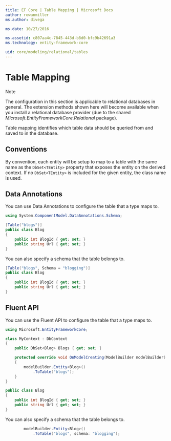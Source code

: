 ```yaml
---
title: EF Core | Table Mapping | Microsoft Docs
author: rowanmiller
ms.author: divega

ms.date: 10/27/2016

ms.assetid: c807aa4c-7845-443d-b8d0-bfc9b42691a3
ms.technology: entity-framework-core

uid: core/modeling/relational/tables
---
```

# Table Mapping

> [!NOTE]
> The configuration in this section is applicable to relational databases in general. The extension methods shown here will become available when you install a relational database provider (due to the shared *Microsoft.EntityFrameworkCore.Relational* package).

Table mapping identifies which table data should be queried from and saved to in the database.

## Conventions

By convention, each entity will be setup to map to a table with the same name as the `DbSet<TEntity>` property that exposes the entity on the derived context. If no `DbSet<TEntity>` is included for the given entity, the class name is used.

## Data Annotations

You can use Data Annotations to configure the table that a type maps to.

```csharp
using System.ComponentModel.DataAnnotations.Schema;
```
```csharp
[Table("blogs")]
public class Blog
{
    public int BlogId { get; set; }
    public string Url { get; set; }
}
```

You can also specify a schema that the table belongs to.

```csharp
[Table("blogs", Schema = "blogging")]
public class Blog
{
    public int BlogId { get; set; }
    public string Url { get; set; }
}
```

## Fluent API

You can use the Fluent API to configure the table that a type maps to.

```csharp
using Microsoft.EntityFrameworkCore;
```
```csharp
class MyContext : DbContext
{
    public DbSet<Blog> Blogs { get; set; }

    protected override void OnModelCreating(ModelBuilder modelBuilder)
    {
        modelBuilder.Entity<Blog>()
            .ToTable("blogs");
    }
}

public class Blog
{
    public int BlogId { get; set; }
    public string Url { get; set; }
}
```

You can also specify a schema that the table belongs to.

<!-- [!code-csharp[Main](samples/core/relational/Modeling/FluentAPI/Samples/Relational/TableAndSchema.cs?highlight=2)] -->
```csharp
        modelBuilder.Entity<Blog>()
            .ToTable("blogs", schema: "blogging");
```

